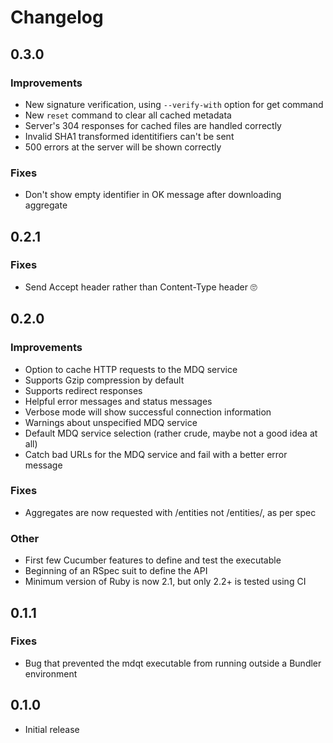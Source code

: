 # Changelog

## 0.3.0

### Improvements
- New signature verification, using `--verify-with` option for get command
- New `reset` command to clear all cached metadata
- Server's 304 responses for cached files are handled correctly
- Invalid SHA1 transformed identitifiers can't be sent
- 500 errors at the server will be shown correctly

### Fixes
- Don't show empty identifier in OK message after downloading aggregate

## 0.2.1

### Fixes
- Send Accept header rather than Content-Type header 🙄

## 0.2.0

### Improvements
- Option to cache HTTP requests to the MDQ service
- Supports Gzip compression by default
- Supports redirect responses
- Helpful error messages and status messages
- Verbose mode will show successful connection information
- Warnings about unspecified MDQ service
- Default MDQ service selection (rather crude, maybe not a good idea at all)
- Catch bad URLs for the MDQ service and fail with a better error message

### Fixes
- Aggregates are now requested with /entities not /entities/, as per spec

### Other
- First few Cucumber features to define and test the executable
- Beginning of an RSpec suit to define the API
- Minimum version of Ruby is now 2.1, but only 2.2+ is tested using CI

## 0.1.1

### Fixes
- Bug that prevented the mdqt executable from running outside a Bundler environment

## 0.1.0

- Initial release